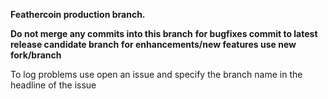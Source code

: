  **Feathercoin production branch.**
 
 **Do not merge any commits into this branch**
 **for bugfixes commit to latest release candidate branch**
 **for enhancements/new features use new fork/branch**

To log problems use open an issue and specify the branch name in the headline of the issue
